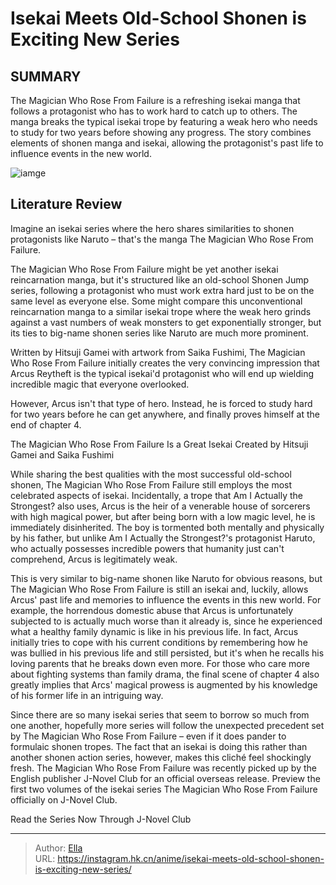 # Isekai Meets Old-School Shonen is Exciting New Series


## SUMMARY 



  The Magician Who Rose From Failure is a refreshing isekai manga that follows a protagonist who has to work hard to catch up to others.   The manga breaks the typical isekai trope by featuring a weak hero who needs to study for two years before showing any progress.   The story combines elements of shonen manga and isekai, allowing the protagonist&#39;s past life to influence events in the new world.  

![iamge](https://static1.srcdn.com/wordpress/wp-content/uploads/2023/12/the-magician-who-rose-from-failure-banner.jpeg)

## Literature Review

Imagine an isekai series where the hero shares similarities to shonen protagonists like Naruto – that&#39;s the manga The Magician Who Rose From Failure.




The Magician Who Rose From Failure might be yet another isekai reincarnation manga, but it&#39;s structured like an old-school Shonen Jump series, following a protagonist who must work extra hard just to be on the same level as everyone else. Some might compare this unconventional reincarnation manga to a similar isekai trope where the weak hero grinds against a vast numbers of weak monsters to get exponentially stronger, but its ties to big-name shonen series like Naruto are much more prominent.




Written by Hitsuji Gamei with artwork from Saika Fushimi, The Magician Who Rose From Failure initially creates the very convincing impression that Arcus Reytheft is the typical isekai&#39;d protagonist who will end up wielding incredible magic that everyone overlooked.

          

However, Arcus isn&#39;t that type of hero. Instead, he is forced to study hard for two years before he can get anywhere, and finally proves himself at the end of chapter 4.


 The Magician Who Rose From Failure Is a Great Isekai 
Created by Hitsuji Gamei and Saika Fushimi
          

While sharing the best qualities with the most successful old-school shonen, The Magician Who Rose From Failure still employs the most celebrated aspects of isekai. Incidentally, a trope that Am I Actually the Strongest? also uses, Arcus is the heir of a venerable house of sorcerers with high magical power, but after being born with a low magic level, he is immediately disinherited. The boy is tormented both mentally and physically by his father, but unlike Am I Actually the Strongest?&#39;s protagonist Haruto, who actually possesses incredible powers that humanity just can&#39;t comprehend, Arcus is legitimately weak.




This is very similar to big-name shonen like Naruto for obvious reasons, but The Magician Who Rose From Failure is still an isekai and, luckily, allows Arcus&#39; past life and memories to influence the events in this new world. For example, the horrendous domestic abuse that Arcus is unfortunately subjected to is actually much worse than it already is, since he experienced what a healthy family dynamic is like in his previous life. In fact, Arcus initially tries to cope with his current conditions by remembering how he was bullied in his previous life and still persisted, but it&#39;s when he recalls his loving parents that he breaks down even more. For those who care more about fighting systems than family drama, the final scene of chapter 4 also greatly implies that Arcs&#39; magical prowess is augmented by his knowledge of his former life in an intriguing way.

          




Since there are so many isekai series that seem to borrow so much from one another, hopefully more series will follow the unexpected precedent set by The Magician Who Rose From Failure – even if it does pander to formulaic shonen tropes. The fact that an isekai is doing this rather than another shonen action series, however, makes this cliché feel shockingly fresh. The Magician Who Rose From Failure was recently picked up by the English publisher J-Novel Club for an official overseas release. Preview the first two volumes of the isekai series The Magician Who Rose From Failure officially on J-Novel Club.

Read the Series Now Through J-Novel Club



---

> Author: [Ella](https://instagram.hk.cn/)  
> URL: https://instagram.hk.cn/anime/isekai-meets-old-school-shonen-is-exciting-new-series/  

